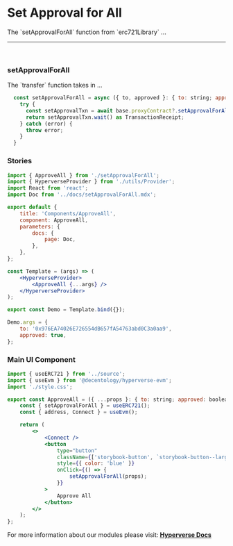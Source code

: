 # Set Approval for All
<p> The `setApprovalForAll` function from `erc721Library` ... </p>

---

<br>

### setApprovalForAll

<p> The `transfer` function takes in ... </p>

```jsx
  const setApprovalForAll = async ({ to, approved }: { to: string; approved: boolean }) => {
    try {
      const setApprovalTxn = await base.proxyContract?.setApprovalForAll(to, approved);
      return setApprovalTxn.wait() as TransactionReceipt;
    } catch (error) {
      throw error;
    }
  }
```

### Stories

```jsx
import { ApproveAll } from './setApprovalForAll';
import { HyperverseProvider } from './utils/Provider';
import React from 'react';
import Doc from '../docs/setApprovalForAll.mdx';

export default {
	title: 'Components/ApproveAll',
	component: ApproveAll,
	parameters: {
		docs: {
			page: Doc,
		},
	},
};

const Template = (args) => (
	<HyperverseProvider>
		<ApproveAll {...args} />
	</HyperverseProvider>
);

export const Demo = Template.bind({});

Demo.args = {
	to: '0x976EA74026E726554dB657fA54763abd0C3a0aa9',
	approved: true,
};
```

### Main UI Component

```jsx
import { useERC721 } from '../source';
import { useEvm } from '@decentology/hyperverse-evm';
import './style.css';

export const ApproveAll = ({ ...props }: { to: string; approved: boolean }) => {
	const { setApprovalForAll } = useERC721();
	const { address, Connect } = useEvm();

	return (
		<>
			<Connect />
			<button
				type="button"
				className={['storybook-button', `storybook-button--large`].join(' ')}
				style={{ color: 'blue' }}
				onClick={() => {
					setApprovalForAll(props);
				}}
			>
				Approve All
			</button>
		</>
	);
};
```

For more information about our modules please visit: [**Hyperverse Docs**](docs.hyperverse.dev)
